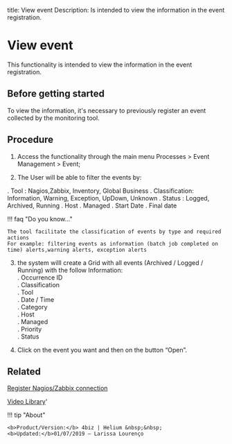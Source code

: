 title: View event
Description: Is intended to view the information in the event registration.
# View event

This functionality is intended to view the information in the event registration.

Before getting started
--------------------------

To view the information, it's necessary to previously register an event
collected by the monitoring tool.

Procedure
-------------

1. Access the functionality through the main menu Processes \> Event Management
    \> Event;

2. The User will be able to filter the events by:

. Tool : Nagios,Zabbix, Inventory, Global Business
. Classification: Information, Warning, Exception, UpDown, Unknown
. Status : Logged, Archived, Running
. Host
. Managed
. Start Date
. Final date

!!! faq "Do you know..."

    The tool facilitate the classification of events by type and required actions  
    For example: filtering events as information (batch job completed on time) alerts,warning alerts, exception alerts

3. the system willl create a Grid with all events (Archived / Logged / Running)  with the follow Information:  
. Occurrence ID  
. Classification  
. Tool  
. Date / Time  
. Category  
. Host  
. Managed  
. Priority  
. Status  
       
4.  Click on the event you want and then on the button “Open”.

Related
-----------

[Register Nagios/Zabbix connection](/en-us/4biz-helium/processes/event/configuration/register-nagios-zabbix-connection.html)

<i class='fa fa-youtube-play  fa-2x' style='color:#97ce17;vertical-align: middle;'> </i> [Video Library](https://www.youtube.com/playlist?list=PLB5qK2uzf2ROlR1PEYuzoujqNuxz50uRX)'

!!! tip "About"

    <b>Product/Version:</b> 4biz | Helium &nbsp;&nbsp;
    <b>Updated:</b>01/07/2019 – Larissa Lourenço
